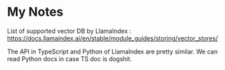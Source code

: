 # My Notes 

List of supported vector DB by LlamaIndex : https://docs.llamaindex.ai/en/stable/module_guides/storing/vector_stores/

The API in TypeScript and Python of LlamaIndex are pretty similar. We can read Python docs in case TS doc is dogshit.